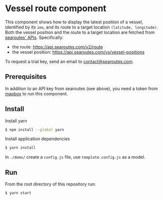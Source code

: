 # Vessel route component

This component shows how to display the latest position of a vessel, identified by its `imo`, and its route to a target location `(latitude, longitude)`. Both the vessel position and the route to a target location are fetched from [searoutes' APIs](https://developer.searoutes.com/). Specifically:

- the route: https://api.searoutes.com/v2/route
- the vessel position: https://api.searoutes.com/vs/vessel-positions

To request a trial key, send an email to <contact@searoutes.com>.

## Prerequisites

In addition to an API key from searoutes (see above), you need a token from [mapbox](https://account.mapbox.com/) to run this component.

## Install

Install yarn
```sh
$ npm install --global yarn
```
Install application dependencies
```sh
$ yarn install
```

In `./demo/` create a `config.js` file, use `template.config.js` as a model.

## Run

From the root directory of this repository run:
```
$ yarn start
```

